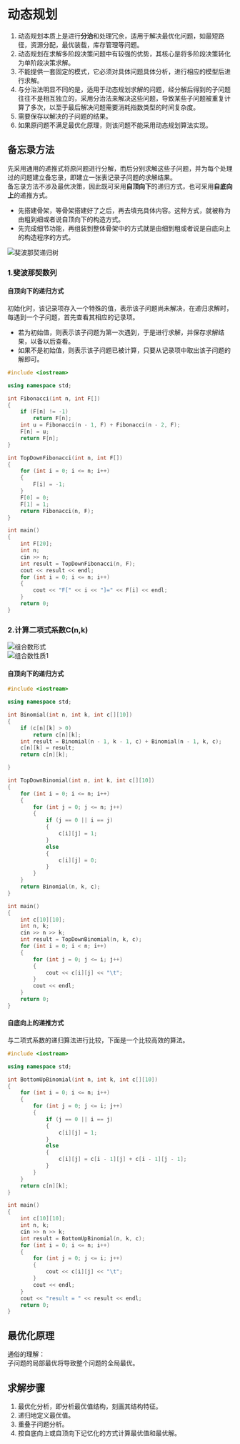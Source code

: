 # 动态规划
1. 动态规划本质上是进行**分治**和处理冗余，适用于解决最优化问题，如最短路径，资源分配，最优装载，库存管理等问题。  
2. 动态规划在求解多阶段决策问题中有较强的优势，其核心是将多阶段决策转化为单阶段决策求解。  
3. 不能提供一套固定的模式，它必须对具体问题具体分析，进行相应的模型后进行求解。  
4. 与分治法明显不同的是，适用于动态规划求解的问题，经分解后得到的子问题往往不是相互独立的，采用分治法来解决这些问题，导致某些子问题被重复计算了多次，以至于最后解决问题需要消耗指数类型的时间复杂度。  
5. 需要保存以解决的子问题的结果。  
6. 如果原问题不满足最优化原理，则该问题不能采用动态规划算法实现。  


## 备忘录方法
先采用通用的递推式将原问题进行分解，而后分别求解这些子问题，并为每个处理过的问题建立备忘录，即建立一张表记录子问题的求解结果。  
备忘录方法不涉及最优决策，因此既可采用**自顶向下**的递归方式，也可采用**自底向上**的递推方式。  
- 先搭建骨架，等骨架搭建好了之后，再去填充具体内容。这种方式，就被称为由粗到细或者说自顶向下的构造方式。  
- 先完成细节功能，再组装到整体骨架中的方式就是由细到粗或者说是自底向上的构造程序的方式。  


![斐波那契递归树](https://ss2.bdstatic.com/70cFvnSh_Q1YnxGkpoWK1HF6hhy/it/u=1689387256,1371783712&fm=26&gp=0.jpg)  
### 1.斐波那契数列
#### 自顶向下的递归方式
初始化时，该记录项存入一个特殊的值，表示该子问题尚未解决，在递归求解时，每遇到一个子问题，首先查看其相应的记录项。  
- 若为初始值，则表示该子问题为第一次遇到，于是进行求解，并保存求解结果，以备以后查看。  
- 如果不是初始值，则表示该子问题已被计算，只要从记录项中取出该子问题的解即可。  
```cpp
#include <iostream>

using namespace std;

int Fibonacci(int n, int F[])
{
	if (F[n] != -1)
		return F[n];
	int u = Fibonacci(n - 1, F) + Fibonacci(n - 2, F);
	F[n] = u;
	return F[n];
}

int TopDownFibonacci(int n, int F[])
{
	for (int i = 0; i <= n; i++)
	{
		F[i] = -1;
	}
	F[0] = 0;
	F[1] = 1;
	return Fibonacci(n, F);
}

int main()
{
	int F[20];
	int n;
	cin >> n;
	int result = TopDownFibonacci(n, F);
	cout << result << endl;
	for (int i = 0; i <= n; i++)
	{
		cout << "F[" << i << "]=" << F[i] << endl;
	}
	return 0;
}
```
### 2.计算二项式系数C(n,k)
![组合数形式](https://gss1.bdstatic.com/9vo3dSag_xI4khGkpoWK1HF6hhy/baike/s%3D127/sign=bf584912da09b3deefbfe06afbbf6cd3/fd039245d688d43f6e827f88761ed21b0ef43ba5.jpg)  
![组合数性质1](https://gss2.bdstatic.com/-fo3dSag_xI4khGkpoWK1HF6hhy/baike/c0%3Dbaike150%2C5%2C5%2C150%2C50/sign=ed1e5549aa8b87d6444fa34d6661435d/6c224f4a20a4462357f5421a9322720e0cf3d78f.jpg)  

#### 自顶向下的递归方式

```cpp
#include <iostream>

using namespace std;

int Binomial(int n, int k, int c[][10])
{
	if (c[n][k] > 0)
		return c[n][k];
	int result = Binomial(n - 1, k - 1, c) + Binomial(n - 1, k, c);
	c[n][k] = result;
	return c[n][k];

}

int TopDownBinomial(int n, int k, int c[][10])
{
	for (int i = 0; i <= n; i++)
	{
		for (int j = 0; j <= n; j++)
		{
			if (j == 0 || i == j)
			{
				c[i][j] = 1;
			}
			else
			{
				c[i][j] = 0;
			}
		}
	}
	return Binomial(n, k, c);
}

int main()
{
	int c[10][10];
	int n, k;
	cin >> n >> k;
	int result = TopDownBinomial(n, k, c);
	for (int i = 0; i < n; i++)
	{
		for (int j = 0; j <= i; j++)
		{
			cout << c[i][j] << "\t";
		}
		cout << endl;
	}
	return 0;
}
```
#### 自底向上的递推方式

与二项式系数的递归算法进行比较，下面是一个比较高效的算法。  

```cpp
#include <iostream>

using namespace std;

int BottomUpBinomial(int n, int k, int c[][10])
{
	for (int i = 0; i <= n; i++)
	{
		for (int j = 0; j <= i; j++)
		{
			if (j == 0 || i == j)
			{
				c[i][j] = 1;
			}
			else
			{
				c[i][j] = c[i - 1][j] + c[i - 1][j - 1];
			}
		}
	}
	return c[n][k];
}

int main()
{
	int c[10][10];
	int n, k;
	cin >> n >> k;
	int result = BottomUpBinomial(n, k, c);
	for (int i = 0; i <= n; i++)
	{
		for (int j = 0; j <= i; j++)
		{
			cout << c[i][j] << "\t";
		}
		cout << endl;
	}
	cout << "result = " << result << endl;
	return 0;
}
```
## 最优化原理
通俗的理解：  
子问题的局部最优将导致整个问题的全局最优。  
## 求解步骤
1. 最优化分析，即分析最优值结构，刻画其结构特征。
2. 递归地定义最优值。
3. 重叠子问题分析。
4. 按自底向上或自顶向下记忆化的方式计算最优值和最优解。

